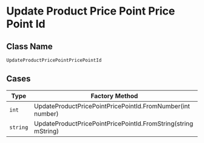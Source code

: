 
# Update Product Price Point Price Point Id

## Class Name

`UpdateProductPricePointPricePointId`

## Cases

| Type | Factory Method |
|  --- | --- |
| `int` | UpdateProductPricePointPricePointId.FromNumber(int number) |
| `string` | UpdateProductPricePointPricePointId.FromString(string mString) |

